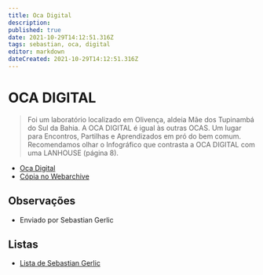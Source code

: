 ```yaml
---
title: Oca Digital
description: 
published: true
date: 2021-10-29T14:12:51.316Z
tags: sebastian, oca, digital
editor: markdown
dateCreated: 2021-10-29T14:12:51.316Z
---
```


# OCA DIGITAL
> Foi um laboratório localizado em Olivença, aldeia Mãe dos Tupinambá do Sul da Bahia. A OCA DIGITAL é igual às outras OCAS. Um lugar para Encontros, Partilhas e Aprendizados em pró do bem comum. Recomendamos olhar o Infográfico que contrasta a OCA DIGITAL com uma LANHOUSE (página 8).
- [Oca Digital](http://www.thydewa.org/wp-content/uploads/2017/10/partilhas_ocadigital-1.pdf)
- [Cópia no Webarchive](https://web.archive.org/web/20210427093018/http://www.thydewa.org/wp-content/uploads/2017/10/partilhas_ocadigital-1.pdf)

## Observações

- Enviado por Sebastian Gerlic

## Listas

 - [Lista de Sebastian Gerlic](/listas/sebastian-gerlic)